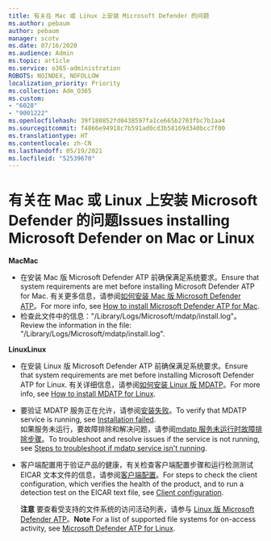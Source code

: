 ```yaml
---
title: 有关在 Mac 或 Linux 上安装 Microsoft Defender 的问题
ms.author: pebaum
author: pebaum
manager: scotv
ms.date: 07/16/2020
ms.audience: Admin
ms.topic: article
ms.service: o365-administration
ROBOTS: NOINDEX, NOFOLLOW
localization_priority: Priority
ms.collection: Adm_O365
ms.custom:
- "6028"
- "9001222"
ms.openlocfilehash: 39f180852fd0438597fa1ce665b2703fbc7b1aa4
ms.sourcegitcommit: f4866e94918c7b591ad0cd3b58169d340bcc7f00
ms.translationtype: HT
ms.contentlocale: zh-CN
ms.lasthandoff: 05/19/2021
ms.locfileid: "52539670"
---
```

# <a name="issues-installing-microsoft-defender-on-mac-or-linux"></a><span data-ttu-id="d9e12-102">有关在 Mac 或 Linux 上安装 Microsoft Defender 的问题</span><span class="sxs-lookup"><span data-stu-id="d9e12-102">Issues installing Microsoft Defender on Mac or Linux</span></span>

<span data-ttu-id="d9e12-103">**Mac**</span><span class="sxs-lookup"><span data-stu-id="d9e12-103">**Mac**</span></span>

- <span data-ttu-id="d9e12-104">在安装 Mac 版 Microsoft Defender ATP 前确保满足系统要求。</span><span class="sxs-lookup"><span data-stu-id="d9e12-104">Ensure that system requirements are met before installing Microsoft Defender ATP for Mac.</span></span> <span data-ttu-id="d9e12-105">有关更多信息，请参阅[如何安装 Mac 版 Microsoft Defender ATP](/windows/security/threat-protection/microsoft-defender-atp/microsoft-defender-atp-mac#how-to-install-microsoft-defender-atp-for-mac)。</span><span class="sxs-lookup"><span data-stu-id="d9e12-105">For more info, see [How to install Microsoft Defender ATP for Mac](/windows/security/threat-protection/microsoft-defender-atp/microsoft-defender-atp-mac#how-to-install-microsoft-defender-atp-for-mac).</span></span>  
- <span data-ttu-id="d9e12-106">检查此文件中的信息："/Library/Logs/Microsoft/mdatp/install.log"。</span><span class="sxs-lookup"><span data-stu-id="d9e12-106">Review the information in the file: "/Library/Logs/Microsoft/mdatp/install.log".</span></span>

<span data-ttu-id="d9e12-107">**Linux**</span><span class="sxs-lookup"><span data-stu-id="d9e12-107">**Linux**</span></span>

- <span data-ttu-id="d9e12-108">在安装 Linux 版 Microsoft Defender ATP 前确保满足系统要求。</span><span class="sxs-lookup"><span data-stu-id="d9e12-108">Ensure that system requirements are met before installing Microsoft Defender ATP for Linux.</span></span> <span data-ttu-id="d9e12-109">有关详细信息，请参阅[如何安装 Linux 版 MDATP](/windows/security/threat-protection/microsoft-defender-atp/microsoft-defender-atp-linux#system-requirements)。</span><span class="sxs-lookup"><span data-stu-id="d9e12-109">For more info, see [How to install MDATP for Linux](/windows/security/threat-protection/microsoft-defender-atp/microsoft-defender-atp-linux#system-requirements).</span></span> 
- <span data-ttu-id="d9e12-110">要验证 MDATP 服务正在允许，请参阅[安装失败](/windows/security/threat-protection/microsoft-defender-atp/linux-support-install#installation-failed)。</span><span class="sxs-lookup"><span data-stu-id="d9e12-110">To verify that MDATP service is running, see [Installation failed](/windows/security/threat-protection/microsoft-defender-atp/linux-support-install#installation-failed).</span></span>  
    <span data-ttu-id="d9e12-111">如果服务未运行，要故障排除和解决问题，请参阅[mdatp 服务未运行时故障排除步骤](/windows/security/threat-protection/microsoft-defender-atp/linux-support-install#steps-to-troubleshoot-if-mdatp-service-isnt-running)。</span><span class="sxs-lookup"><span data-stu-id="d9e12-111">To troubleshoot and resolve issues if the service is not running, see [Steps to troubleshoot if mdatp service isn't running](/windows/security/threat-protection/microsoft-defender-atp/linux-support-install#steps-to-troubleshoot-if-mdatp-service-isnt-running).</span></span>
- <span data-ttu-id="d9e12-112">客户端配置用于验证产品的健康，有关检查客户端配置步骤和运行检测测试 EICAR 文本文件的信息，请参阅[客户端配置](/windows/security/threat-protection/microsoft-defender-atp/linux-install-manually#client-configuration)。</span><span class="sxs-lookup"><span data-stu-id="d9e12-112">For steps to check the client configuration, which verifies the health of the product, and to run a detection test on the EICAR text file, see [Client configuration](/windows/security/threat-protection/microsoft-defender-atp/linux-install-manually#client-configuration).</span></span>  

    <span data-ttu-id="d9e12-113">**注意** 要查看受支持的文件系统的访问活动列表，请参与 [Linux 版 Microsoft Defender ATP](/windows/security/threat-protection/microsoft-defender-atp/microsoft-defender-atp-linux#system-requirements)。</span><span class="sxs-lookup"><span data-stu-id="d9e12-113">**Note** For a list of supported file systems for on-access activity, see [Microsoft Defender ATP for Linux](/windows/security/threat-protection/microsoft-defender-atp/microsoft-defender-atp-linux#system-requirements).</span></span>